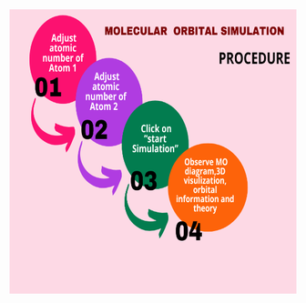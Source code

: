  <img src="https://github.com/Ayush-Kumar-45/Orchids_Ayush_Kumar_5/blob/main/experiment/images/molecular%20flowchart.png" height="500 px">
